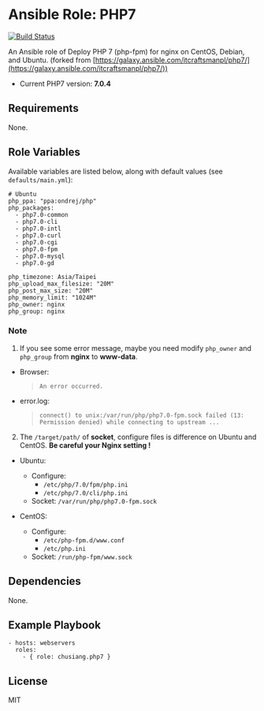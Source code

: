 # Ansible Role: PHP7

[![Build Status](https://travis-ci.org/chusiang/php7.ansible.role.svg?branch=master)](https://travis-ci.org/chusiang/php7.ansible.role)

An Ansible role of Deploy PHP 7 (php-fpm) for nginx on CentOS, Debian, and Ubuntu. (forked from [https://galaxy.ansible.com/itcraftsmanpl/php7/](https://galaxy.ansible.com/itcraftsmanpl/php7/))

* Current PHP7 version: **7.0.4**

## Requirements

None.

## Role Variables

Available variables are listed below, along with default values (see `defaults/main.yml`):

    # Ubuntu
    php_ppa: "ppa:ondrej/php"    
    php_packages:
      - php7.0-common
      - php7.0-cli
      - php7.0-intl
      - php7.0-curl
      - php7.0-cgi
      - php7.0-fpm
      - php7.0-mysql
      - php7.0-gd

    php_timezone: Asia/Taipei
    php_upload_max_filesize: "20M"
    php_post_max_size: "20M"
    php_memory_limit: "1024M"
    php_owner: nginx
    php_group: nginx

### Note

1. If you see some error message, maybe you need modify `php_owner` and `php_group` from **nginx** to **www-data**. 

 * Browser:
 
     > `An error occurred.`

 * error.log:

     > `connect() to unix:/var/run/php/php7.0-fpm.sock failed (13: Permission denied) while connecting to upstream ...` 

2. The `/target/path/` of **socket**, configure files is difference on Ubuntu and CentOS. **Be careful your Nginx setting !**

 * Ubuntu:
      * Configure:
         * `/etc/php/7.0/fpm/php.ini`
         * `/etc/php/7.0/cli/php.ini`
     * Socket: `/var/run/php/php7.0-fpm.sock`

 * CentOS:
     * Configure:
         * `/etc/php-fpm.d/www.conf`
         * `/etc/php.ini`
     * Socket: `/run/php-fpm/www.sock`

## Dependencies

None.

## Example Playbook

    - hosts: webservers
      roles:
        - { role: chusiang.php7 }

## License

MIT
